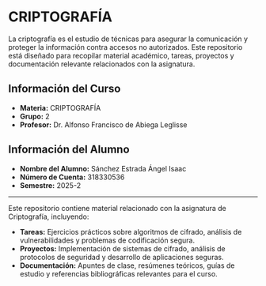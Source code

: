 # CRIPTOGRAFÍA

La criptografía es el estudio de técnicas para asegurar la comunicación y proteger la información contra accesos no autorizados. Este repositorio está diseñado para recopilar material académico, tareas, proyectos y documentación relevante relacionados con la asignatura.

## Información del Curso

- **Materia:** CRIPTOGRAFÍA
- **Grupo:** 2
- **Profesor:** Dr. Alfonso Francisco de Abiega Leglisse

## Información del Alumno

- **Nombre del Alumno:** Sánchez Estrada Ángel Isaac
- **Número de Cuenta:** 318330536
- **Semestre:** 2025-2

---

Este repositorio contiene material relacionado con la asignatura de Criptografía, incluyendo:

- **Tareas:** Ejercicios prácticos sobre algoritmos de cifrado, análisis de vulnerabilidades y problemas de codificación segura.
- **Proyectos:** Implementación de sistemas de cifrado, análisis de protocolos de seguridad y desarrollo de aplicaciones seguras.
- **Documentación:** Apuntes de clase, resúmenes teóricos, guías de estudio y referencias bibliográficas relevantes para el curso.
